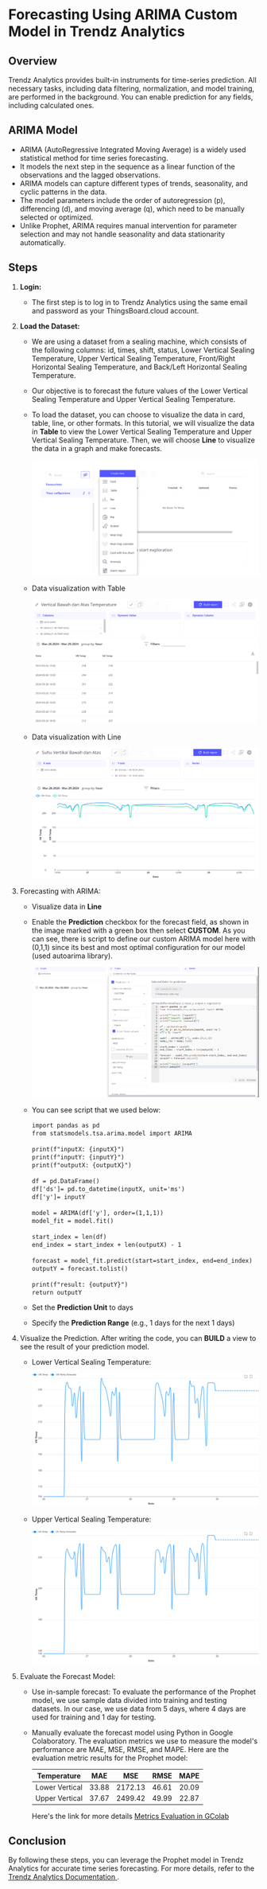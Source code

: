 # Forecasting Using ARIMA Custom Model in Trendz Analytics

## **Overview** 

Trendz Analytics provides built-in instruments for time-series prediction. All necessary tasks, including data filtering, normalization, and model training, are performed in the background. You can enable prediction for any fields, including calculated ones.

## **ARIMA Model**
* ARIMA (AutoRegressive Integrated Moving Average) is a widely used statistical method for time series forecasting.
* It models the next step in the sequence as a linear function of the observations and the lagged observations.
* ARIMA models can capture different types of trends, seasonality, and cyclic patterns in the data.
* The model parameters include the order of autoregression (p), differencing (d), and moving average (q), which need to be manually selected or optimized.
* Unlike Prophet, ARIMA requires manual intervention for parameter selection and may not handle seasonality and data stationarity automatically.

## **Steps**

1. **Login:**

    * The first step is to log in to Trendz Analytics using the same email and password as your ThingsBoard.cloud account.

2. **Load the Dataset:**

    * We are using a dataset from a sealing machine, which consists of the following columns: id, times, shift, status, Lower Vertical Sealing Temperature, Upper Vertical Sealing Temperature, Front/Right Horizontal Sealing Temperature, and Back/Left Horizontal Sealing Temperature.

    * Our objective is to forecast the future values of the Lower Vertical Sealing Temperature and Upper Vertical Sealing Temperature.

    * To load the dataset, you can choose to visualize the data in card, table, line, or other formats. In this tutorial, we will visualize the data in **Table** to view the Lower Vertical Sealing Temperature and Upper Vertical Sealing Temperature. Then, we will choose **Line** to visualize the data in a graph and make forecasts.

        ![alt text](<../images/default model/format data visualization.png>)

    * Data visualization with Table

        ![alt text](<../images/default model/vertical bawah 26-29 march.png>)

    * Data visualization with Line

        ![alt text](<../images/default model/vertical bawah 26-29 march line.png>)

3. Forecasting with ARIMA:
    * Visualize data in **Line**

    * Enable the **Prediction** checkbox for the forecast field, as shown in the image marked with a green box then select **CUSTOM**. As you can see, there is script to define our custom ARIMA model here with (0,1,1) since its best and most optimal configuration for our model (used autoarima library).

        ![ARIMA Custom Configuration](<../images/custom model/ARIMA_Custom Configuration.png>)

    * You can see script that we used below:
      ```
      import pandas as pd
      from statsmodels.tsa.arima.model import ARIMA

      print(f"inputX: {inputX}")
      print(f"inputY: {inputY}")
      print(f"outputX: {outputX}")

      df = pd.DataFrame() 
      df['ds']= pd.to_datetime(inputX, unit='ms')
      df['y']= inputY

      model = ARIMA(df['y'], order=(1,1,1))
      model_fit = model.fit()

      start_index = len(df)
      end_index = start_index + len(outputX) - 1

      forecast = model_fit.predict(start=start_index, end=end_index)
      outputY = forecast.tolist()

      print(f"result: {outputY}")
      return outputY
      ```

    * Set the **Prediction Unit** to days

    * Specify the **Prediction Range** (e.g., 1 days for the next 1 days)

4. Visualize the Prediction. After writing the code, you can **BUILD** a view to see the result of your prediction model.
    * Lower Vertical Sealing Temperature: 

       ![alt text](<../images/custom model/VB_ARIMA_Custom.png>)

    * Upper Vertical Sealing Temperature: 
    
        ![alt text](<../images/custom model/VA_ARIMA_Custom.png>)
      
5. Evaluate the Forecast Model:
    * Use in-sample forecast: To evaluate the performance of the Prophet model, we use sample data divided into training and testing datasets. In our case, we use data from 5 days, where 4 days are used for training and 1 day for testing.
    * Manually evaluate the forecast model using Python in Google Colaboratory. The evaluation metrics we use to measure the model's performance are MAE, MSE, RMSE, and MAPE. Here are the evaluation metric results for the Prophet model:


        | Temperature | MAE | MSE | RMSE | MAPE |
        |:---:|:---:|:---:|:---:|:---:|
        | Lower Vertical | 33.88 | 2172.13 | 46.61 | 20.09 |
        | Upper Vertical | 37.67 | 2499.42 | 49.99 | 22.87 |


        Here's the link for more details [Metrics Evaluation in GColab](https://colab.research.google.com/drive/15g8zCkCk3VMAwUm4ffNqKUIpTZAc0wIt?usp=sharing)

## Conclusion
By following these steps, you can leverage the Prophet model in Trendz Analytics for accurate time series forecasting. For more details, refer to the [Trendz Analytics Documentation ](https://thingsboard.io/docs/trendz/). 
